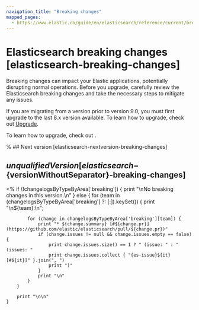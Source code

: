 ```yaml
---
navigation_title: "Breaking changes"
mapped_pages:
  - https://www.elastic.co/guide/en/elasticsearch/reference/current/breaking-changes.html
---
```


# Elasticsearch breaking changes [elasticsearch-breaking-changes]

Breaking changes can impact your Elastic applications, potentially disrupting normal operations. Before you upgrade, carefully review the Elasticsearch breaking changes and take the necessary steps to mitigate any issues.

If you are migrating from a version prior to version 9.0, you must first upgrade to the last 8.x version available. To learn how to upgrade, check out [Upgrade](docs-content://deploy-manage/upgrade.md).

To learn how to upgrade, check out <upgrade docs>.

% ## Next version [elasticsearch-nextversion-breaking-changes]

## ${unqualifiedVersion} [elasticsearch-${versionWithoutSeparator}-breaking-changes]
<%
    if (!changelogsByTypeByArea['breaking']) {
        print "\nNo breaking changes in this version.\n"
    } else {
        for (team in (changelogsByTypeByArea['breaking'] ?: [:]).keySet()) {
            print "\n${team}:\n";

            for (change in changelogsByTypeByArea['breaking'][team]) {
                print "* ${change.summary} [#${change.pr}](https://github.com/elastic/elasticsearch/pull/${change.pr})"
                if (change.issues != null && change.issues.empty == false) {
                    print change.issues.size() == 1 ? " (issue: " : " (issues: "
                    print change.issues.collect { "{es-issue}${it}[#${it}]" }.join(", ")
                    print ")"
                }
                print "\n"
            }
        }

        print "\n\n"
    }
